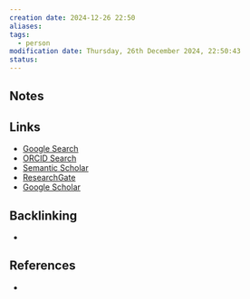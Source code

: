 ```yaml
---
creation date: 2024-12-26 22:50
aliases: 
tags:
  - person
modification date: Thursday, 26th December 2024, 22:50:43
status:
---
```


## Notes

## Links

- [Google Search](https://www.google.com/search?q=James+M.+Shine)
- [ORCID Search](https://orcid.org/orcid-search/search?searchQuery=James%20M.%20Shine)
- [Semantic Scholar](https://www.semanticscholar.org/search?q=James%20M.%20Shine&sort=relevance)
- [ResearchGate](https://www.researchgate.net/search?q=James%20M.%20Shine)
- [Google Scholar](https://scholar.google.com/scholar?q=James+M.+Shine)

## Backlinking
+ 

## References
+ 
